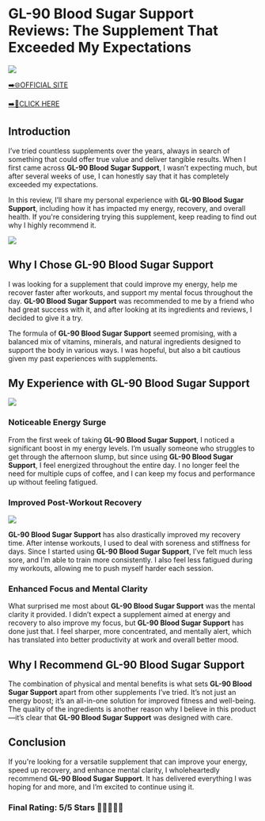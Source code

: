 # **GL-90 Blood Sugar Support Reviews**: The Supplement That Exceeded My Expectations

[![](https://static.vecteezy.com/system/resources/thumbnails/019/896/014/small/buy-now-gradient-button-with-cart-symbol-buy-now-illustration-png.png)](https://edetoop.top/lander/sugarpreland-1/gl90bloodsugarsupport.html) 

[➡️🌐OFFICIAL SITE](https://edetoop.top/lander/sugarpreland-1/gl90bloodsugarsupport.html) 

[➡️🔗CLICK HERE](https://edetoop.top/lander/sugarpreland-1/gl90bloodsugarsupport.html) 


## Introduction

I’ve tried countless supplements over the years, always in search of something that could offer true value and deliver tangible results. When I first came across **GL-90 Blood Sugar Support**, I wasn’t expecting much, but after several weeks of use, I can honestly say that it has completely exceeded my expectations.

In this review, I’ll share my personal experience with **GL-90 Blood Sugar Support**, including how it has impacted my energy, recovery, and overall health. If you're considering trying this supplement, keep reading to find out why I highly recommend it.

[![](https://wallpapers.com/images/hd/red-order-now-button-udg4jcj4arvn8b0n-2.png)](https://edetoop.top/lander/sugarpreland-1/gl90bloodsugarsupport.html)  

## Why I Chose **GL-90 Blood Sugar Support**

I was looking for a supplement that could improve my energy, help me recover faster after workouts, and support my mental focus throughout the day. **GL-90 Blood Sugar Support** was recommended to me by a friend who had great success with it, and after looking at its ingredients and reviews, I decided to give it a try.

The formula of **GL-90 Blood Sugar Support** seemed promising, with a balanced mix of vitamins, minerals, and natural ingredients designed to support the body in various ways. I was hopeful, but also a bit cautious given my past experiences with supplements.

## My Experience with **GL-90 Blood Sugar Support**

[![](https://static.vecteezy.com/system/resources/thumbnails/019/896/014/small/buy-now-gradient-button-with-cart-symbol-buy-now-illustration-png.png)](https://edetoop.top/lander/sugarpreland-1/gl90bloodsugarsupport.html)

### Noticeable Energy Surge

From the first week of taking **GL-90 Blood Sugar Support**, I noticed a significant boost in my energy levels. I’m usually someone who struggles to get through the afternoon slump, but since using **GL-90 Blood Sugar Support**, I feel energized throughout the entire day. I no longer feel the need for multiple cups of coffee, and I can keep my focus and performance up without feeling fatigued.

### Improved Post-Workout Recovery

[![](https://wallpapers.com/images/hd/red-order-now-button-udg4jcj4arvn8b0n-2.png)](https://edetoop.top/lander/sugarpreland-1/gl90bloodsugarsupport.html)  

**GL-90 Blood Sugar Support** has also drastically improved my recovery time. After intense workouts, I used to deal with soreness and stiffness for days. Since I started using **GL-90 Blood Sugar Support**, I’ve felt much less sore, and I’m able to train more consistently. I also feel less fatigued during my workouts, allowing me to push myself harder each session.

### Enhanced Focus and Mental Clarity

What surprised me most about **GL-90 Blood Sugar Support** was the mental clarity it provided. I didn’t expect a supplement aimed at energy and recovery to also improve my focus, but **GL-90 Blood Sugar Support** has done just that. I feel sharper, more concentrated, and mentally alert, which has translated into better productivity at work and overall better mood.

## Why I Recommend **GL-90 Blood Sugar Support**

The combination of physical and mental benefits is what sets **GL-90 Blood Sugar Support** apart from other supplements I’ve tried. It’s not just an energy boost; it’s an all-in-one solution for improved fitness and well-being. The quality of the ingredients is another reason why I believe in this product—it’s clear that **GL-90 Blood Sugar Support** was designed with care.

## Conclusion

If you're looking for a versatile supplement that can improve your energy, speed up recovery, and enhance mental clarity, I wholeheartedly recommend **GL-90 Blood Sugar Support**. It has delivered everything I was hoping for and more, and I’m excited to continue using it.

### Final Rating: 5/5 Stars 🌟🌟🌟🌟🌟
